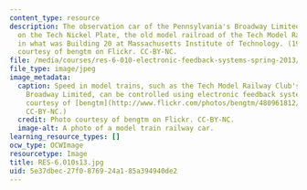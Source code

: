 ```yaml
---
content_type: resource
description: The observation car of the Pennsylvania's Broadway Limited Operating
  on the Tech Nickel Plate, the old model railroad of the Tech Model Railroad Club
  in what was Building 20 at Massachusetts Institute of Technology. (1977). Photo
  courtesy of bengtm on Flickr. CC-BY-NC.
file: /media/courses/res-6-010-electronic-feedback-systems-spring-2013/5e37dbec27f0876924a185a394940de2_RES-6.010s13.jpg
file_type: image/jpeg
image_metadata:
  caption: Speed in model trains, such as the Tech Model Railway Club's Pennsylvania's
    Broadway Limited, can be controlled using electronic feedback systems. (Photo
    courtesy of [bengtm](http://www.flickr.com/photos/bengtm/480961812/) on Flickr.
    CC-BY-NC.)
  credit: Photo courtesy of bengtm on Flickr. CC-BY-NC.
  image-alt: A photo of a model train railway car.
learning_resource_types: []
ocw_type: OCWImage
resourcetype: Image
title: RES-6.010s13.jpg
uid: 5e37dbec-27f0-8769-24a1-85a394940de2
---
```

